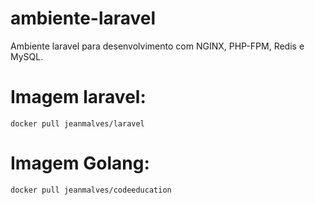 # ambiente-laravel
Ambiente laravel para desenvolvimento com NGINX, PHP-FPM, Redis e MySQL.

# Imagem laravel:
`docker pull jeanmalves/laravel`

# Imagem Golang:
`docker pull jeanmalves/codeeducation`
